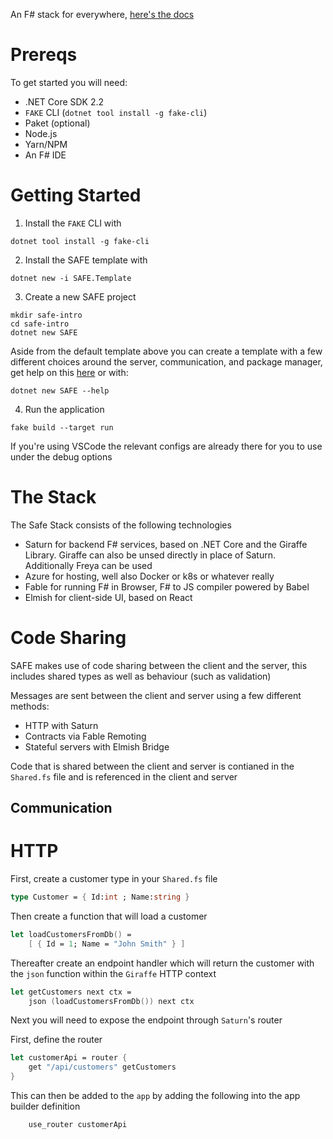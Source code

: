 An F# stack for everywhere, [here's the docs](https://safe-stack.github.io)

# Prereqs

To get started you will need:

- .NET Core SDK 2.2
- `FAKE` CLI (`dotnet tool install -g fake-cli`)
- Paket (optional)
- Node.js
- Yarn/NPM
- An F# IDE

# Getting Started

1. Install the `FAKE` CLI with

```
dotnet tool install -g fake-cli
```

2. Install the SAFE template with

```
dotnet new -i SAFE.Template
```

3. Create a new SAFE project

```
mkdir safe-intro
cd safe-intro
dotnet new SAFE
```

Aside from the default template above you can create a template with a few different choices around the server, communication, and package manager, get help on this [here](https://safe-stack.github.io/docs/template-overview/#template-options) or with:

```
dotnet new SAFE --help
```

4. Run the application

```
fake build --target run
```

If you're using VSCode the relevant configs are already there for you to use under the debug options

# The Stack

The Safe Stack consists of the following technologies

- Saturn for backend F# services, based on .NET Core and the Giraffe Library. Giraffe can also be unsed directly in place of Saturn. Additionally Freya can be used
- Azure for hosting, well also Docker or k8s or whatever really
- Fable for running F# in Browser, F# to JS compiler powered by Babel
- Elmish for client-side UI, based on React

# Code Sharing

SAFE makes use of code sharing between the client and the server, this includes shared types as well as behaviour (such as validation)

Messages are sent between the client and server using a few different methods:

- HTTP with Saturn
- Contracts via Fable Remoting
- Stateful servers with Elmish Bridge

Code that is shared between the client and server is contianed in the `Shared.fs` file and is referenced in the client and server

## Communication

# HTTP

First, create a customer type in your `Shared.fs` file

```fs
type Customer = { Id:int ; Name:string }
```

Then create a function that will load a customer

```fs
let loadCustomersFromDb() =
    [ { Id = 1; Name = "John Smith" } ]
```

Thereafter create an endpoint handler which will return the customer with the `json` function within the `Giraffe` HTTP context

```fs
let getCustomers next ctx =
    json (loadCustomersFromDb()) next ctx
```

Next you will need to expose the endpoint through `Saturn`'s router

First, define the router

```fs
let customerApi = router {
    get "/api/customers" getCustomers
}
```

This can then be added to the `app` by adding the following into the app builder definition

```fs
    use_router customerApi
```
